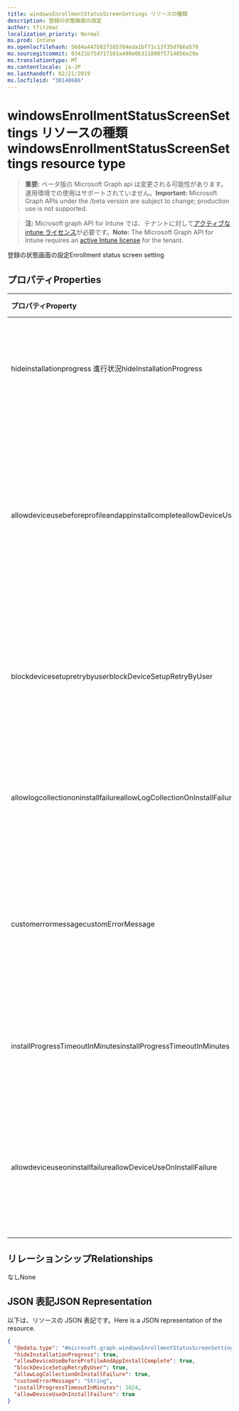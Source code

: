 ```yaml
---
title: windowsEnrollmentStatusScreenSettings リソースの種類
description: 登録の状態画面の設定
author: tfitzmac
localization_priority: Normal
ms.prod: Intune
ms.openlocfilehash: 5684a447b82f285784eda1bf71c13f35d766a570
ms.sourcegitcommit: 03421b75d717101a499e0b311890f5714056e29e
ms.translationtype: MT
ms.contentlocale: ja-JP
ms.lasthandoff: 02/21/2019
ms.locfileid: "30148686"
---
```

# <a name="windowsenrollmentstatusscreensettings-resource-type"></a><span data-ttu-id="1bd2e-103">windowsEnrollmentStatusScreenSettings リソースの種類</span><span class="sxs-lookup"><span data-stu-id="1bd2e-103">windowsEnrollmentStatusScreenSettings resource type</span></span>

> <span data-ttu-id="1bd2e-104">**重要:** ベータ版の Microsoft Graph api は変更される可能性があります。運用環境での使用はサポートされていません。</span><span class="sxs-lookup"><span data-stu-id="1bd2e-104">**Important:** Microsoft Graph APIs under the /beta version are subject to change; production use is not supported.</span></span>

> <span data-ttu-id="1bd2e-105">**注:** Microsoft graph API for Intune では、テナントに対して[アクティブな intune ライセンス](https://go.microsoft.com/fwlink/?linkid=839381)が必要です。</span><span class="sxs-lookup"><span data-stu-id="1bd2e-105">**Note:** The Microsoft Graph API for Intune requires an [active Intune license](https://go.microsoft.com/fwlink/?linkid=839381) for the tenant.</span></span>

<span data-ttu-id="1bd2e-106">登録の状態画面の設定</span><span class="sxs-lookup"><span data-stu-id="1bd2e-106">Enrollment status screen setting</span></span>

## <a name="properties"></a><span data-ttu-id="1bd2e-107">プロパティ</span><span class="sxs-lookup"><span data-stu-id="1bd2e-107">Properties</span></span>
|<span data-ttu-id="1bd2e-108">プロパティ</span><span class="sxs-lookup"><span data-stu-id="1bd2e-108">Property</span></span>|<span data-ttu-id="1bd2e-109">型</span><span class="sxs-lookup"><span data-stu-id="1bd2e-109">Type</span></span>|<span data-ttu-id="1bd2e-110">説明</span><span class="sxs-lookup"><span data-stu-id="1bd2e-110">Description</span></span>|
|:---|:---|:---|
|<span data-ttu-id="1bd2e-111">hideinstallationprogress 進行状況</span><span class="sxs-lookup"><span data-stu-id="1bd2e-111">hideInstallationProgress</span></span>|<span data-ttu-id="1bd2e-112">ブール値</span><span class="sxs-lookup"><span data-stu-id="1bd2e-112">Boolean</span></span>|<span data-ttu-id="1bd2e-113">ユーザーにインストールの進行状況を表示または非表示にする</span><span class="sxs-lookup"><span data-stu-id="1bd2e-113">Show or hide installation progress to user</span></span>|
|<span data-ttu-id="1bd2e-114">allowdeviceusebeforeprofileandappinstallcomplete</span><span class="sxs-lookup"><span data-stu-id="1bd2e-114">allowDeviceUseBeforeProfileAndAppInstallComplete</span></span>|<span data-ttu-id="1bd2e-115">ブール値</span><span class="sxs-lookup"><span data-stu-id="1bd2e-115">Boolean</span></span>|<span data-ttu-id="1bd2e-116">プロファイルとアプリのインストールが完了する前にユーザーがデバイスを使用することを許可またはブロックする</span><span class="sxs-lookup"><span data-stu-id="1bd2e-116">Allow or block user to use device before profile and app installation complete</span></span>|
|<span data-ttu-id="1bd2e-117">blockdevicesetupretrybyuser</span><span class="sxs-lookup"><span data-stu-id="1bd2e-117">blockDeviceSetupRetryByUser</span></span>|<span data-ttu-id="1bd2e-118">ブール値</span><span class="sxs-lookup"><span data-stu-id="1bd2e-118">Boolean</span></span>|<span data-ttu-id="1bd2e-119">ユーザーがインストールエラー時にセットアップを再試行できるようにする</span><span class="sxs-lookup"><span data-stu-id="1bd2e-119">Allow the user to retry the setup on installation failure</span></span>|
|<span data-ttu-id="1bd2e-120">allowlogcollectiononinstallfailure</span><span class="sxs-lookup"><span data-stu-id="1bd2e-120">allowLogCollectionOnInstallFailure</span></span>|<span data-ttu-id="1bd2e-121">ブール値</span><span class="sxs-lookup"><span data-stu-id="1bd2e-121">Boolean</span></span>|<span data-ttu-id="1bd2e-122">インストール失敗時にログ収集を許可またはブロックする</span><span class="sxs-lookup"><span data-stu-id="1bd2e-122">Allow or block log collection on installation failure</span></span>|
|<span data-ttu-id="1bd2e-123">customerrormessage</span><span class="sxs-lookup"><span data-stu-id="1bd2e-123">customErrorMessage</span></span>|<span data-ttu-id="1bd2e-124">String</span><span class="sxs-lookup"><span data-stu-id="1bd2e-124">String</span></span>|<span data-ttu-id="1bd2e-125">インストールエラーが発生したときに表示するカスタムエラーメッセージを設定する</span><span class="sxs-lookup"><span data-stu-id="1bd2e-125">Set custom error message to show upon installation failure</span></span>|
|<span data-ttu-id="1bd2e-126">installProgressTimeoutInMinutes</span><span class="sxs-lookup"><span data-stu-id="1bd2e-126">installProgressTimeoutInMinutes</span></span>|<span data-ttu-id="1bd2e-127">Int32</span><span class="sxs-lookup"><span data-stu-id="1bd2e-127">Int32</span></span>|<span data-ttu-id="1bd2e-128">インストールの進行状況のタイムアウトを分単位で設定する</span><span class="sxs-lookup"><span data-stu-id="1bd2e-128">Set installation progress timeout in minutes</span></span>|
|<span data-ttu-id="1bd2e-129">allowdeviceuseoninstallfailure</span><span class="sxs-lookup"><span data-stu-id="1bd2e-129">allowDeviceUseOnInstallFailure</span></span>|<span data-ttu-id="1bd2e-130">ブール値</span><span class="sxs-lookup"><span data-stu-id="1bd2e-130">Boolean</span></span>|<span data-ttu-id="1bd2e-131">インストールエラー時にユーザーがデバイスを引き続き使用できるようにする</span><span class="sxs-lookup"><span data-stu-id="1bd2e-131">Allow the user to continue using the device on installation failure</span></span>|

## <a name="relationships"></a><span data-ttu-id="1bd2e-132">リレーションシップ</span><span class="sxs-lookup"><span data-stu-id="1bd2e-132">Relationships</span></span>
<span data-ttu-id="1bd2e-133">なし</span><span class="sxs-lookup"><span data-stu-id="1bd2e-133">None</span></span>

## <a name="json-representation"></a><span data-ttu-id="1bd2e-134">JSON 表記</span><span class="sxs-lookup"><span data-stu-id="1bd2e-134">JSON Representation</span></span>
<span data-ttu-id="1bd2e-135">以下は、リソースの JSON 表記です。</span><span class="sxs-lookup"><span data-stu-id="1bd2e-135">Here is a JSON representation of the resource.</span></span>
<!-- {
  "blockType": "resource",
  "@odata.type": "microsoft.graph.windowsEnrollmentStatusScreenSettings"
}
-->
``` json
{
  "@odata.type": "#microsoft.graph.windowsEnrollmentStatusScreenSettings",
  "hideInstallationProgress": true,
  "allowDeviceUseBeforeProfileAndAppInstallComplete": true,
  "blockDeviceSetupRetryByUser": true,
  "allowLogCollectionOnInstallFailure": true,
  "customErrorMessage": "String",
  "installProgressTimeoutInMinutes": 1024,
  "allowDeviceUseOnInstallFailure": true
}
```




